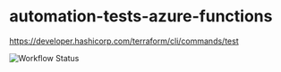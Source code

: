 # automation-tests-azure-functions

https://developer.hashicorp.com/terraform/cli/commands/test

![Workflow Status](https://github.com/markti/automation-tests-azure-functions/actions/workflows/terraform-test.yaml/badge.svg)
